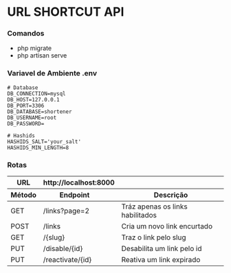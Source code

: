 # URL SHORTCUT API

### Comandos
* php migrate
* php artisan serve

### Variavel de Ambiente .env

``` .env
# Database
DB_CONNECTION=mysql
DB_HOST=127.0.0.1
DB_PORT=3306
DB_DATABASE=shortener
DB_USERNAME=root
DB_PASSWORD=

# Hashids
HASHIDS_SALT='your_salt'
HASHIDS_MIN_LENGTH=8
```

### Rotas


<table>
    <thead>
        <tr>
            <th>URL</th>
            <th colspan="2">http://localhost:8000<th>
        </tr>
        <tr>
            <th>Método</th>
            <th>Endpoint<th>
            <th>Descrição</th>
        </tr>
    </thead>
    <tbody>
        <tr>
            <td>GET</td>
            <td>/links?page=2<td>
            <td>Tráz apenas os links habilitados</td>
        </tr>
        <tr>
            <td>POST</td>
            <td>/links<td>
            <td>Cria um novo link encurtado</td>
        </tr>
        <tr>
            <td>GET</td>
            <td>/{slug}<td>
            <td>Traz o link pelo slug</td>
        </tr>
        <tr>
            <td>PUT</td>
            <td>/disable/{id}<td>
            <td>Desabilita um link pelo id</td>
        </tr>
        <tr>
            <td>PUT</td>
            <td>/reactivate/{id}<td>
            <td>Reativa um link expirado</td>
        </tr>
    </tbody>
</table>
